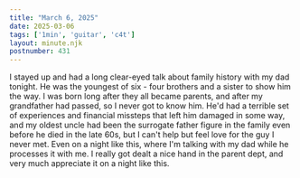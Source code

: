 ```yaml
---
title: "March 6, 2025"
date: 2025-03-06
tags: ['1min', 'guitar', 'c4t']
layout: minute.njk
postnumber: 431
---
```

I stayed up and had a long clear-eyed talk about family history with my dad tonight. He was the youngest of six - four brothers and a sister to show him the way. I was born long after they all became parents, and after my grandfather had passed, so I never got to know him. He'd had a terrible set of experiences and financial missteps that left him damaged in some way, and my oldest uncle had been the surrogate father figure in the family even before he died in the late 60s, but I can't help but feel love for the guy I never met. Even on a night like this, where I'm talking with my dad while he processes it with me. I really got dealt a nice hand in the parent dept, and very much appreciate it on a night like this.   